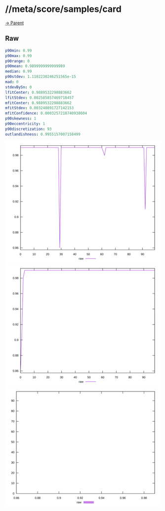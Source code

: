 
# //meta/score/samples/card

[→ Parent](../..)


## Raw


```yaml
p90min: 0.99
p90max: 0.99
p90range: 0
p90mean: 0.9899999999999989
median: 0.99
p90stdev: 1.1102230246251565e-15
mad: 0
stdevBySn: 0
lfitCenter: 0.9889532298883662
lfitStdev: 0.002585857469718457
mfitCenter: 0.9889532298883662
mfitStdev: 0.003240891727142153
mfitConfidence: 0.0003257218740938604
p90skewness: 1
p90eccentricity: 1
p90discretization: 93
outlandishness: 0.9955157007158499

```

![PLOT: raw-values](./raw/values.svg)![PLOT: raw-sorted](./raw/sorted.svg)![PLOT: raw-histogram](./raw/histogram.svg)